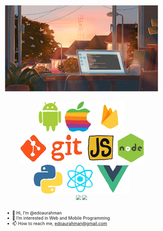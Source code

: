 ![image](./src/star-passing.gif)


<br>

<div align="center">
    <img src="./src/android.gif" height=100 />
    <img src="./src/mac.gif" height=100 />
    <img src="./src/firebase.gif" height=100 />
    <img src="./src/git.gif" height=100 />
    <img src="./src/js.gif" height=100 />
    <img src="./src/node.gif" height=100 />
    <img src="./src/python.gif" height=100 />
    <img src="./src/react.gif" height=100 />
    <img src="./src/vue.gif" height=100 />
</div>

<div align="center">
<img src="https://github-readme-stats.vercel.app/api?username=edoaurahman&show_icons=true&theme=radical" />
<img src="https://github-readme-stats.vercel.app/api/top-langs/?username=edoaurahman&layout=compact&theme=radical" />
</div>
<br>

- 👋 Hi, I’m @edoaurahman
- 👀 I’m interested in Web and Mobile Programming
- 📫 How to reach me, edoaurahman@gmail.com


<!---
edoaurahman/edoaurahman is a ✨ special ✨ repository because its `README.md` (this file) appears on your GitHub profile.
You can click the Preview link to take a look at your changes.
--->
